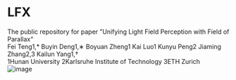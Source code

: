# LFX
The public repository for paper ”Unifying Light Field Perception with Field of Parallax“\
Fei Teng1,* Buyin Deng1,∗ Boyuan Zheng1 Kai Luo1 Kunyu Peng2 Jiaming Zhang2,3 Kailun Yang1,† \
1Hunan University 2Karlsruhe Institute of Technology 3ETH Zurich \
![image](https://github.com/user-attachments/assets/42e9e9e0-f2c9-482f-af61-e986d3fe1aed)
